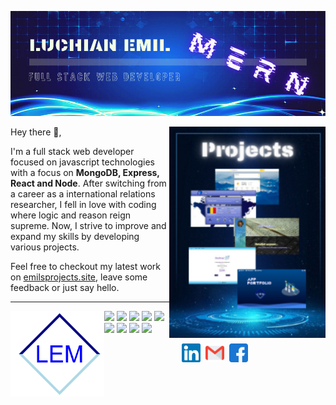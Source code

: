 [![Header](https://github.com/EmilLM/EmilLM/blob/main/gh-header.png "Header")](https://emilsprojects.site/)


<p>
  <a href="https://github.com/EmilLM/EmilLM/blob/main/Projects.png"><img width="250" align='right' src="https://github.com/EmilLM/EmilLM/blob/main/Projects.png"></a>
</p>

Hey there 👋,

I'm a full stack web developer focused on javascript technologies with a focus on <strong>MongoDB, Express, React and Node</strong>. After switching from a career as a international relations researcher, I fell in love with coding where logic and reason reign supreme. Now, I strive to improve and expand my skills by developing various projects.

Feel free to checkout my latest work on <a href="emilsprojects.site">emilsprojects.site</a>, leave some feedback or just say hello.

---

 <p>
  <img width="150" align='left' src="https://github.com/EmilLM/EmilLM/blob/main/logo.png">
</p>

![](https://img.shields.io/badge/Html5-informational?style=flat&logo=Html5&logoColor=white&color=orange)
![](https://img.shields.io/badge/Javascript-informational?style=flat&logo=JavaScript&logoColor=white&color=004A9D)
![](https://img.shields.io/badge/Style-Scss-informational?style=flat&logo=Sass&logoColor=white&color=004A9D)
![](https://img.shields.io/badge/UI-React-informational?style=flat&logo=React&logoColor=white&color=004A9D)
![](https://img.shields.io/badge/Next.js-informational?style=flat&logo=Next.js&logoColor=white&color=black)
![](https://img.shields.io/badge/MongoDB-informational?style=flat&logo=MongoDB&logoColor=white&color=green)
![](https://img.shields.io/badge/Testing-Jest-informational?style=flat&logo=Jest&logoColor=white&color=red)
![](https://img.shields.io/badge/API-GraphQl-informational?style=flat&logo=GraphQL&logoColor=white&color=004A9D)
![](https://img.shields.io/badge/Photoshop-informational?style=flat&logo=Adobe&logoColor=white&color=31A8FF)

<p align='center'>
  <a href="https://www.linkedin.com/in/emil-luchian-990/"><img height="30" src="https://github.com/EmilLM/EmilLM/blob/main/linkedin.svg?raw=true"></a>&nbsp;
  <a mailto="luchianemil@gmail.com"><img height="30" src="https://github.com/EmilLM/EmilLM/blob/main/gmail.svg?raw=true"></a>&nbsp;
  <a href="https://www.facebook.com/luchian.emil/"><img height="30" src="https://github.com/EmilLM/EmilLM/blob/main/facebook.svg?raw=true"></a>
 </p>



 

